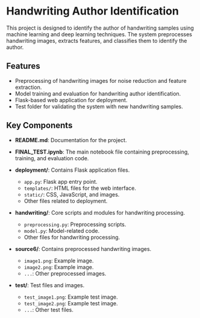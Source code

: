 # Handwriting Author Identification

This project is designed to identify the author of handwriting samples using machine learning and deep learning techniques. The system preprocesses handwriting images, extracts features, and classifies them to identify the author.

## Features
- Preprocessing of handwriting images for noise reduction and feature extraction.
- Model training and evaluation for handwriting author identification.
- Flask-based web application for deployment.
- Test folder for validating the system with new handwriting samples.

## Key Components

- **README.md**: Documentation for the project.

- **FINAL_TEST.ipynb**: The main notebook file containing preprocessing, training, and evaluation code.

- **deployment/**: Contains Flask application files.
  - `app.py`: Flask app entry point.
  - `templates/`: HTML files for the web interface.
  - `static/`: CSS, JavaScript, and images.
  - Other files related to deployment.

- **handwriting/**: Core scripts and modules for handwriting processing.
  - `preprocessing.py`: Preprocessing scripts.
  - `model.py`: Model-related code.
  - Other files for handwriting processing.

- **source6/**: Contains preprocessed handwriting images.
  - `image1.png`: Example image.
  - `image2.png`: Example image.
  - `...`: Other preprocessed images.

- **test/**: Test files and images.
  - `test_image1.png`: Example test image.
  - `test_image2.png`: Example test image.
  - `...`: Other test files.

